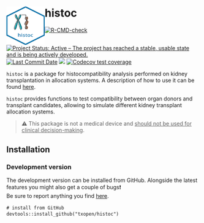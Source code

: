 
<!-- README.md is generated from README.Rmd. Please edit that file -->

# histoc <img src="man/figures/logo.png" height="100" width="100" align="left"/>

<!-- badges: start -->

[![R-CMD-check](https://github.com/txopen/histoc/workflows/R-CMD-check/badge.svg)](https://github.com/txopen/histoc/actions)
[![Project Status: Active – The project has reached a stable, usable
state and is being actively
developed.](https://www.repostatus.org/badges/latest/active.svg)](https://www.repostatus.org/#active)
[![Last Commit
Date](https://img.shields.io/github/last-commit/txopen/histoc.svg)](https://github.com/txopen/histoc/commits/main)
[![](https://img.shields.io/badge/lifecycle-experimental-orange.svg)](https://lifecycle.r-lib.org/articles/stages.html#experimental)
[![Codecov test
coverage](https://codecov.io/gh/txopen/histoc/branch/main/graph/badge.svg)](https://app.codecov.io/gh/txopen/histoc?branch=main)
<!-- badges: end -->

`histoc` is a package for histocompatibility analysis performed on
kidney transplantation in allocation systems. A description of how to
use it can be found [here](https://txopen.github.io/histoc/).

`histoc` provides functions to test compatibility between organ donors
and transplant candidates, allowing to simulate different kidney
transplant allocation systems.

> :warning: This package is not a medical device and <ins>should not be
> used for clinical decision-making</ins>.

## Installation

### Development version

The development version can be installed from GitHub. Alongside the
latest features you might also get a couple of bugs:exclamation:  
Be sure to report anything you find
[here](https://github.com/txopen/histoc/issues).

    # install from GitHub
    devtools::install_github("txopen/histoc")
